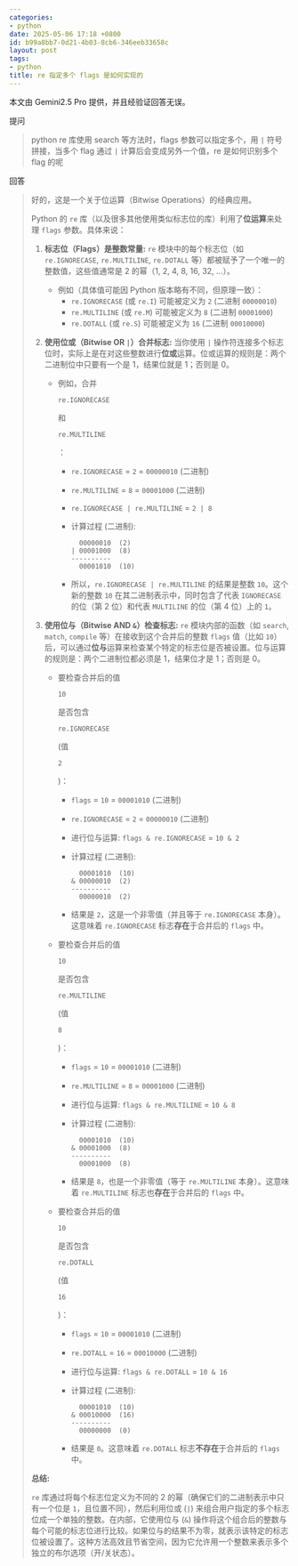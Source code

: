 ```yaml
---
categories:
- python
date: 2025-05-06 17:18 +0800
id: b99a8bb7-0d21-4b03-8cb6-346eeb33658c
layout: post
tags:
- python
title: re 指定多个 flags 是如何实现的
---
```


本文由 Gemini2.5 Pro 提供，并且经验证回答无误。



提问

> python re 库使用 search 等方法时，flags 参数可以指定多个，用 `|` 符号拼接，当多个 flag 通过 `|` 计算后会变成另外一个值，re 是如何识别多个 flag 的呢

回答

> 好的，这是一个关于位运算（Bitwise Operations）的经典应用。
>
> Python 的 `re` 库（以及很多其他使用类似标志位的库）利用了**位运算**来处理 `flags` 参数。具体来说：
>
> 1. **标志位（Flags）是整数常量:** `re` 模块中的每个标志位（如 `re.IGNORECASE`, `re.MULTILINE`, `re.DOTALL` 等）都被赋予了一个唯一的整数值，这些值通常是 2 的幂（1, 2, 4, 8, 16, 32, ...）。
>
>    - 例如（具体值可能因 Python 版本略有不同，但原理一致）：
>      - `re.IGNORECASE` (或 `re.I`) 可能被定义为 `2` (二进制 `00000010`)
>      - `re.MULTILINE` (或 `re.M`) 可能被定义为 `8` (二进制 `00001000`)
>      - `re.DOTALL` (或 `re.S`) 可能被定义为 `16` (二进制 `00010000`)
>
> 2. **使用位或（Bitwise OR `|`）合并标志:** 当你使用 `|` 操作符连接多个标志位时，实际上是在对这些整数进行**位或**运算。位或运算的规则是：两个二进制位中只要有一个是 1，结果位就是 1；否则是 0。
>
>    - 例如，合并 
>
>      ```
>      re.IGNORECASE
>      ```
>
>       和 
>
>      ```
>      re.MULTILINE
>      ```
>
>      ：
>
>      - `re.IGNORECASE` = `2` = `00000010` (二进制)
>
>      - `re.MULTILINE` = `8` = `00001000` (二进制)
>
>      - `re.IGNORECASE | re.MULTILINE` = `2 | 8`
>
>      - 计算过程 (二进制):
>
>        ```
>          00000010  (2)
>        | 00001000  (8)
>        ----------
>          00001010  (10)
>        ```
>
>      - 所以，`re.IGNORECASE | re.MULTILINE` 的结果是整数 `10`。这个新的整数 `10` 在其二进制表示中，同时包含了代表 `IGNORECASE` 的位（第 2 位）和代表 `MULTILINE` 的位（第 4 位）上的 `1`。
>
> 3. **使用位与（Bitwise AND `&`）检查标志:** `re` 模块内部的函数（如 `search`, `match`, `compile` 等）在接收到这个合并后的整数 `flags` 值（比如 `10`）后，可以通过**位与**运算来检查某个特定的标志位是否被设置。位与运算的规则是：两个二进制位都必须是 1，结果位才是 1；否则是 0。
>
>    - 要检查合并后的值 
>
>      ```
>      10
>      ```
>
>       是否包含 
>
>      ```
>      re.IGNORECASE
>      ```
>
>       (值 
>
>      ```
>      2
>      ```
>
>      )：
>
>      - `flags` = `10` = `00001010` (二进制)
>
>      - `re.IGNORECASE` = `2` = `00000010` (二进制)
>
>      - 进行位与运算: `flags & re.IGNORECASE` = `10 & 2`
>
>      - 计算过程 (二进制):
>
>        ```
>          00001010  (10)
>        & 00000010  (2)
>        ----------
>          00000010  (2)
>        ```
>
>      - 结果是 `2`，这是一个非零值（并且等于 `re.IGNORECASE` 本身）。这意味着 `re.IGNORECASE` 标志**存在**于合并后的 `flags` 中。
>
>    - 要检查合并后的值 
>
>      ```
>      10
>      ```
>
>       是否包含 
>
>      ```
>      re.MULTILINE
>      ```
>
>       (值 
>
>      ```
>      8
>      ```
>
>      )：
>
>      - `flags` = `10` = `00001010` (二进制)
>
>      - `re.MULTILINE` = `8` = `00001000` (二进制)
>
>      - 进行位与运算: `flags & re.MULTILINE` = `10 & 8`
>
>      - 计算过程 (二进制):
>
>        ```
>          00001010  (10)
>        & 00001000  (8)
>        ----------
>          00001000  (8)
>        ```
>
>      - 结果是 `8`，也是一个非零值（等于 `re.MULTILINE` 本身）。这意味着 `re.MULTILINE` 标志也**存在**于合并后的 `flags` 中。
>
>    - 要检查合并后的值 
>
>      ```
>      10
>      ```
>
>       是否包含 
>
>      ```
>      re.DOTALL
>      ```
>
>       (值 
>
>      ```
>      16
>      ```
>
>      )：
>
>      - `flags` = `10` = `00001010` (二进制)
>
>      - `re.DOTALL` = `16` = `00010000` (二进制)
>
>      - 进行位与运算: `flags & re.DOTALL` = `10 & 16`
>
>      - 计算过程 (二进制):
>
>        ```
>          00001010  (10)
>        & 00010000  (16)
>        ----------
>          00000000  (0)
>        ```
>
>      - 结果是 `0`。这意味着 `re.DOTALL` 标志**不存在**于合并后的 `flags` 中。
>
> **总结:**
>
> `re` 库通过将每个标志位定义为不同的 2 的幂（确保它们的二进制表示中只有一个位是 `1`，且位置不同），然后利用位或 (`|`) 来组合用户指定的多个标志位成一个单独的整数。在内部，它使用位与 (`&`) 操作将这个组合后的整数与每个可能的标志位进行比较。如果位与的结果不为零，就表示该特定的标志位被设置了。这种方法高效且节省空间，因为它允许用一个整数来表示多个独立的布尔选项（开/关状态）。